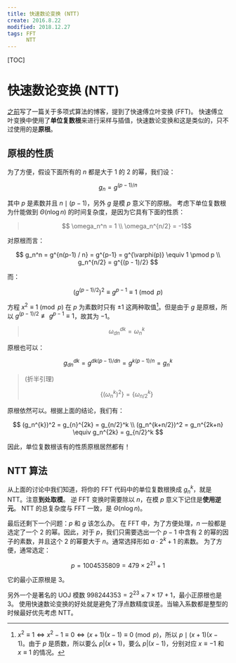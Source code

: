 ```yaml
---
title: 快速数论变换 (NTT)
create: 2016.8.22
modified: 2018.12.27
tags: FFT
      NTT
---
```


[TOC]
# 快速数论变换 (NTT)
[之前](../2016-7-21/fft.html#_4)写了一篇关于多项式算法的博客，提到了快速傅立叶变换 (FFT)。
快速傅立叶变换中使用了**单位复数根**来进行采样与插值，快速数论变换和这是类似的，只不过使用的是**原根**。

## 原根的性质
为了方便，假设下面所有的 $n$ 都是大于 $1$ 的 $2$ 的幂，我们设：

$$
g_n = g^{(p-1) / n}
$$

其中 $p$ 是素数并且 $n \mid (p-1)$，另外 $g$ 是模 $p$ 意义下的原根。
考虑下单位复数根为什能做到 $\Theta(n \log n)$ 的时间复杂度，是因为它具有下面的性质：

> $$ \omega_n^n = 1 \\ \omega_n^{n/2} = -1$$

对原根而言：

$$
g_n^n = g^{n(p-1) / n} = g^{p-1} = g^{\varphi(p)} \equiv 1 \pmod p \\
g_n^{n/2} = g^{(p - 1)/2}
$$

而：

$$
(g^{(p - 1)/2})^2 \equiv g^{p - 1} \equiv 1 \pmod{p}
$$

方程 $x^2 \equiv 1 \pmod p$ 在 $p$ 为素数时只有 $\pm 1$ 这两种取值[^roots]。但是由于 $g$ 是原根，所以 $g^{(p-1) / 2} \not\equiv g^{p-1} \equiv 1$，故其为 $-1$。

[^roots]: $x^2 \equiv 1 \Leftrightarrow x^2 - 1 \equiv 0 \Leftrightarrow (x + 1)(x - 1) \equiv 0 \pmod p$，所以 $p \mid (x + 1)(x - 1)$。由于 $p$ 是质数，所以要么 $p | (x + 1)$，要么 $p | (x - 1)$，分别对应 $x \equiv -1$ 和 $x \equiv 1$ 的情况。

> $$ \omega_{dn}^{dk} = \omega_n^k $$

原根也可以：

$$
g_{dn}^{dk} = g^{dk(p-1) / dn} = g^{k(p-1) / n} = g_n^k
$$

> (折半引理)
> 
> $$ \{(\omega_n^k)^2\} = \{\omega_{n/2}^k\} $$

原根依然可以。根据上面的结论，我们有：

$$
(g_n^{k})^2 = g_{n}^{2k} = g_{n/2}^k \\
(g_n^{k+n/2})^2 = g_n^{2k+n} \equiv g_n^{2k} = g_{n/2}^k
$$

因此，单位复数根该有的性质原根居然都有！

## NTT 算法
从上面的讨论中我们知道，将你的 FFT 代码中的单位复数根换成 $g_n^k$，就是 NTT。注意**到处取模**。
逆 FFT 变换时需要除以 $n$，在模 $p$ 意义下记住是**使用逆元**。
NTT 的总复杂度与 FFT 一致，是 $\Theta(n \log n)$。

最后还剩下一个问题：$p$ 和 $g$ 该怎么办。
在 FFT 中，为了方便处理，$n$ 一般都是选定了一个 $2$ 的幂。因此，对于 $p$，我们只需要选出一个 $p-1$ 中含有 $2$ 的幂的因子的素数，并且这个 $2$ 的幂要大于 $n$。通常选择形如 $a\cdot 2^k + 1$ 的素数。
为了方便，通常选定：

$$
p = 1004535809 = 479 \times 2^{21} + 1
$$

它的最小正原根是 $3$。

另外一个是著名的 UOJ 模数 $998244353 = 2^{23} \times 7 \times 17 + 1$，最小正原根也是 $3$。
使用快速数论变换的好处就是避免了浮点数精度误差。当输入系数都是整型的时候最好优先考虑 NTT。
